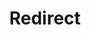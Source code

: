 ﻿---
layout: src/layouts/Redirect.astro
title: Redirect
redirect: https://octopus.com/docs/deployments/azure/deploying-to-azure-via-a-firewall/index
pubDate:  2023-01-01
navSearch: false
navSitemap: false
navMenu: false
---
